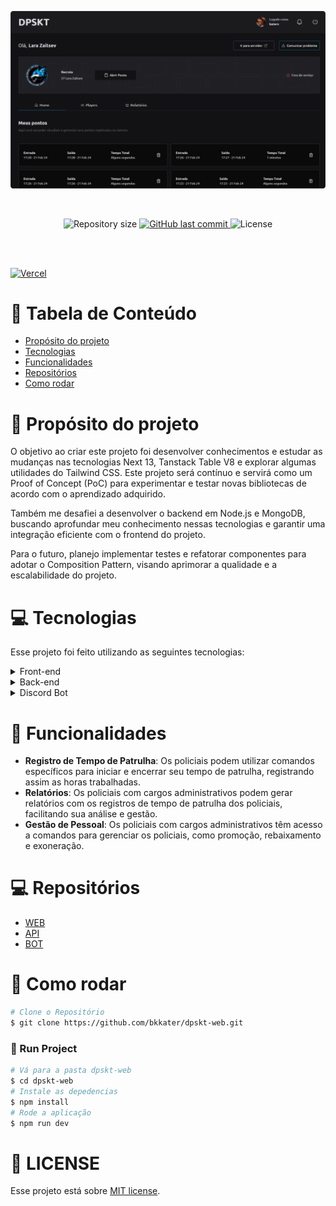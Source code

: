 <p align="center">
   <img src=".github/web.png" />
</p>

<br />

<p align="center">	
  
  <img alt="Repository size" src="https://img.shields.io/github/repo-size/bkkater/dpskt-web?color=6CBAD9&style=for-the-badge">

  <a href="https://github.com/bkkater/dpskt-web/commits/master">
    <img alt="GitHub last commit" src="https://img.shields.io/github/last-commit/bkkater/dpskt-web?color=6CBAD9&style=for-the-badge">
  </a> 
  
  <img alt="License" src="https://img.shields.io/badge/license-MIT-6CBAD9?style=for-the-badge">
</p>

<br />
<br />

<p>

   
  <a href="https://dpskt.vercel.app/" target="_blank">
    <img alt="Vercel" src="https://img.shields.io/badge/vercel-%23000000.svg?style=for-the-badge&logo=vercel&logoColor=white" height="48">
  </a>
</p>

# :pushpin: Tabela de Conteúdo

* [Propósito do projeto](#closed_book-propósito-do-projeto)
* [Tecnologias](#computer-tecnologias)
* [Funcionalidades](#rocket-funcionalidades)
* [Repositórios](#computer-repositórios)
* [Como rodar](#construction_worker-como-rodar)

# :closed_book: Propósito do projeto

O objetivo ao criar este projeto foi desenvolver conhecimentos e estudar as mudanças nas tecnologias Next 13, Tanstack Table V8 e explorar algumas utilidades do Tailwind CSS. Este projeto será contínuo e servirá como um Proof of Concept (PoC) para experimentar e testar novas bibliotecas de acordo com o aprendizado adquirido. 

Também me desafiei a desenvolver o backend em Node.js e MongoDB, buscando aprofundar meu conhecimento nessas tecnologias e garantir uma integração eficiente com o frontend do projeto.

Para o futuro, planejo implementar testes e refatorar componentes para adotar o Composition Pattern, visando aprimorar a qualidade e a escalabilidade do projeto.


# :computer: Tecnologias

Esse projeto foi feito utilizando as seguintes tecnologias:
<details>
  <summary>Front-end</summary>

-   [React](https://pt-br.reactjs.org/)
-   [Next.js](https://nextjs.org/)
-   [Tailwind CSS](https://tailwindcss.com/)
-   [Next-Auth](https://next-auth.js.org/)
-   [React Hook Form](https://react-hook-form.com/)
-   [Axios](https://www.npmjs.com/package/axios)
-   [Date-fns](https://date-fns.org/)
-   [Yup](https://www.npmjs.com/package/yup)
-   [Ant Design (Antd)](https://ant.design/)

</details>

<details>
  <summary>Back-end</summary>

-   [Express](https://expressjs.com/)
-   [Mongoose](https://mongoosejs.com/)

</details>

<details>
  <summary>Discord Bot</summary>

-   [Discord.js](https://discord.js.org/)

</details>

# :rocket: Funcionalidades

- **Registro de Tempo de Patrulha**: Os policiais podem utilizar comandos específicos para iniciar e encerrar seu tempo de patrulha, registrando assim as horas trabalhadas.
- **Relatórios**: Os policiais com cargos administrativos podem gerar relatórios com os registros de tempo de patrulha dos policiais, facilitando sua análise e gestão.
- **Gestão de Pessoal**: Os policiais com cargos administrativos têm acesso a comandos para gerenciar os policiais, como promoção, rebaixamento e exoneração.

# :computer: Repositórios
-   [WEB](https://github.com/bkkater/dpskt-web)
-   [API](https://github.com/bkkater/dpskt-api)
-   [BOT](https://github.com/bkkater/dpskt-bot)

# :construction_worker: Como rodar
```bash
# Clone o Repositório
$ git clone https://github.com/bkkater/dpskt-web.git
```

### 📱 Run Project

```bash
# Vá para a pasta dpskt-web
$ cd dpskt-web
# Instale as depedencias
$ npm install
# Rode a aplicação
$ npm run dev
```

# :closed_book: LICENSE

Esse projeto está sobre [MIT license](./LICENSE).


